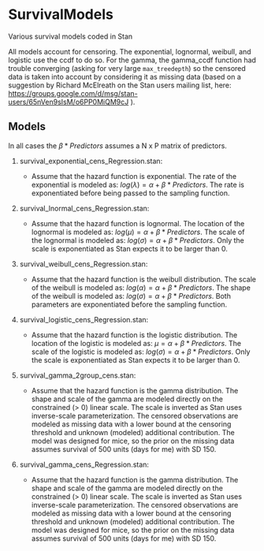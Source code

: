 # SurvivalModels
Various survival models coded in Stan

All models account for censoring. The exponential, lognormal, weibull, and logistic
use the ccdf to do so. For the gamma, the gamma_ccdf function had trouble converging
(asking for very large `max_treedepth`) so the censored data is taken into account
by considering it as missing data (based on a suggestion by Richard McElreath on 
the Stan users mailing list, here: https://groups.google.com/d/msg/stan-users/65nVen9sIsM/o6PP0MiQM9cJ ).

## Models

In all cases the $\beta * Predictors$ assumes a N x P matrix of predictors. 

1.  survival_exponential_cens_Regression.stan:
    * Assume that the hazard function is exponential. The rate of the exponential is
  modeled as: $log(\lambda) = \alpha + \beta * Predictors$. The rate is exponentiated
  before being passed to the sampling function.
  
1.  survival_lnormal_cens_Regression.stan:
    * Assume that the hazard function is lognormal. The location of the lognormal is
  modeled as: $log(\mu) = \alpha + \beta * Predictors$. The scale of the lognormal is
  modeled as: $log(\sigma) = \alpha + \beta * Predictors$. Only the scale is
  exponentiated as Stan expects it to be larger than 0.
  
1.  survival_weibull_cens_Regression.stan:
    * Assume that the hazard function is the weibull distribution. The scale of the weibull is
  modeled as: $log(\alpha) = \alpha + \beta * Predictors$. The shape of the weibull is
  modeled as: $log(\sigma) = \alpha + \beta * Predictors$. Both parameters are exponentiated
  before the sampling function.
  
1.  survival_logistic_cens_Regression.stan:
    * Assume that the hazard function is the logistic distribution. The location of the logistic is
  modeled as: $\mu = \alpha + \beta * Predictors$. The scale of the logistic is
  modeled as: $log(\sigma) = \alpha + \beta * Predictors$. Only the scale is
  exponentiated as Stan expects it to be larger than 0.
  
1.  survival_gamma_2group_cens.stan:
    * Assume that the hazard function is the gamma distribution. The shape and scale of the gamma
    are modeled directly on the constrained (> 0) linear scale. The scale is inverted
    as Stan uses inverse-scale parameterization. The censored observations are modeled as
	missing data with a lower bound at the censoring threshold and unknown (modeled) additional contribution. The model
was designed for mice, so the prior on the missing data assumes survival of 500 units (days for me) with SD 150.

1.  survival_gamma_cens_Regression.stan:
    * Assume that the hazard function is the gamma distribution. The shape and scale of the gamma
    are modeled directly on the constrained (> 0) linear scale. The scale is inverted
    as Stan uses inverse-scale parameterization. The censored observations are modeled as
	missing data with a lower bound at the censoring threshold and unknown (modeled) additional contribution. The model
was designed for mice, so the prior on the missing data assumes survival of 500 units (days for me) with SD 150.
